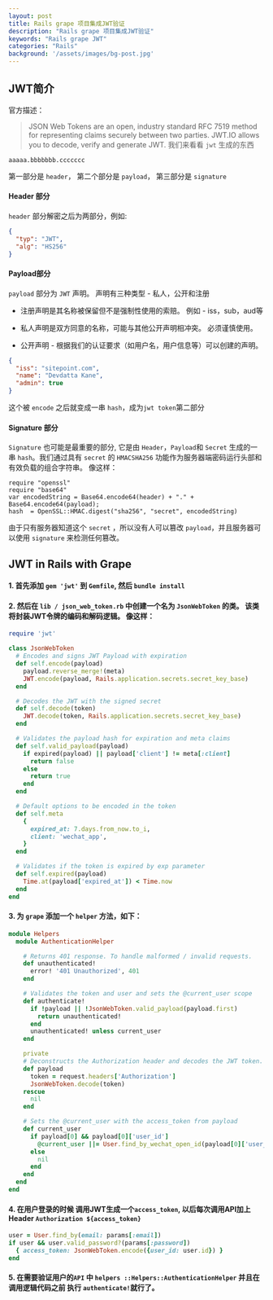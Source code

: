 ```yaml
---
layout: post
title: Rails grape 项目集成JWT验证
description: "Rails grape 项目集成JWT验证"
keywords: "Rails grape JWT"
categories: "Rails"
background: '/assets/images/bg-post.jpg'
---
```


## JWT简介

官方描述：

> JSON Web Tokens are an open, industry standard RFC 7519 method for representing claims securely between two parties.
> JWT.IO allows you to decode, verify and generate JWT.
我们来看看 `jwt` 生成的东西

```
aaaaa.bbbbbbb.ccccccc
```

第一部分是 `header`， 第二个部分是 `payload`， 第三部分是 `signature`

#### Header 部分

`header` 部分解密之后为两部分，例如:

```json
{
  "typ": "JWT",
  "alg": "HS256"
}
```

#### Payload部分

`payload` 部分为 `JWT` 声明。 声明有三种类型 - 私人，公开和注册

* 注册声明是其名称被保留但不是强制性使用的索赔。 例如 - iss，sub，aud等

* 私人声明是双方同意的名称，可能与其他公开声明相冲突。 必须谨慎使用。

* 公开声明 - 根据我们的认证要求（如用户名，用户信息等）可以创建的声明。

```json
{
  "iss": "sitepoint.com",
  "name": "Devdatta Kane",
  "admin": true
}
```
这个被 `encode` 之后就变成一串 `hash`，成为`jwt token`第二部分

#### Signature 部分

`Signature` 也可能是最重要的部分, 它是由 `Header`，`Payload`和 `Secret` 生成的一串 `hash`。我们通过具有 `secret` 的 `HMACSHA256` 功能作为服务器端密码运行头部和有效负载的组合字符串。 像这样：

```
require "openssl"
require "base64"
var encodedString = Base64.encode64(header) + "." + Base64.encode64(payload);
hash  = OpenSSL::HMAC.digest("sha256", "secret", encodedString)
```

由于只有服务器知道这个 `secret` ，所以没有人可以篡改 `payload`，并且服务器可以使用 `signature` 来检测任何篡改。

## JWT in Rails with Grape

#### 1. 首先添加 `gem 'jwt'` 到 `Gemfile`, 然后 `bundle install`

#### 2. 然后在 `lib / json_web_token.rb` 中创建一个名为 `JsonWebToken` 的类。 该类将封装JWT令牌的编码和解码逻辑。 像这样：

```ruby
require 'jwt'

class JsonWebToken
  # Encodes and signs JWT Payload with expiration
  def self.encode(payload)
    payload.reverse_merge!(meta)
    JWT.encode(payload, Rails.application.secrets.secret_key_base)
  end

  # Decodes the JWT with the signed secret
  def self.decode(token)
    JWT.decode(token, Rails.application.secrets.secret_key_base)
  end

  # Validates the payload hash for expiration and meta claims
  def self.valid_payload(payload)
    if expired(payload) || payload['client'] != meta[:client]
      return false
    else
      return true
    end
  end

  # Default options to be encoded in the token
  def self.meta
    {
      expired_at: 7.days.from_now.to_i,
      client: 'wechat_app',
    }
  end

  # Validates if the token is expired by exp parameter
  def self.expired(payload)
    Time.at(payload['expired_at']) < Time.now
  end
end
```

#### 3. 为 `grape` 添加一个 `helper` 方法，如下：

```ruby
module Helpers
  module AuthenticationHelper

    # Returns 401 response. To handle malformed / invalid requests.
    def unauthenticated!
      error! '401 Unauthorized', 401
    end

    # Validates the token and user and sets the @current_user scope
    def authenticate!
      if !payload || !JsonWebToken.valid_payload(payload.first)
        return unauthenticated!
      end
      unauthenticated! unless current_user
    end

    private
    # Deconstructs the Authorization header and decodes the JWT token.
    def payload
      token = request.headers['Authorization']
      JsonWebToken.decode(token)
    rescue
      nil
    end

    # Sets the @current_user with the access_token from payload
    def current_user
      if payload[0] && payload[0]['user_id']
        @current_user ||= User.find_by_wechat_open_id(payload[0]['user_id'])
      else
        nil
      end
    end
  end
end
```

#### 4. 在用户登录的时候 调用JWT生成一个`access_token`, 以后每次调用API加上Header `Authorization ${access_token}`

```ruby
user = User.find_by(email: params[:email])
if user && user.valid_password?(params[:password])
  { access_token: JsonWebToken.encode({user_id: user.id}) }
end
```

#### 5. 在需要验证用户的`API` 中 `helpers ::Helpers::AuthenticationHelper` 并且在调用逻辑代码之前 执行 `authenticate!`就行了。